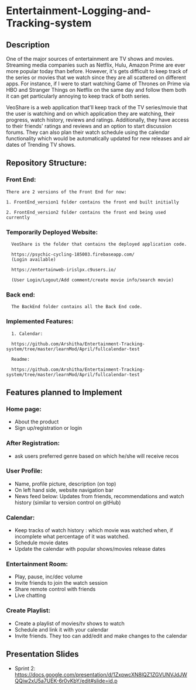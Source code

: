 # Entertainment-Logging-and-Tracking-system

## Description
One of the major sources of entertainment are TV shows and movies. Streaming media companies such as Netflix, Hulu, Amazon Prime are ever more popular today than before. However, it's gets difficult to keep track of the series or movies that we watch since they are all scattered on different apps. For instance, if I were to start watching Game of Thrones on Prime via HBO and Stranger Things on Netflix on the same day and follow them both it can get particularly annoying to keep track of both series. 

VeoShare is a web application that'll keep track of the TV series/movie that the user is watching and on which application they are watching, their progress, watch history, reviews and ratings. Additionally, they have access to their friends' ratings and reviews and an option to start discussion forums. They can also plan their watch schedule using the calendar functionality which would be automatically updated for new releases and air dates of Trending TV shows. 

## Repository Structure:
### Front End: 
    
    There are 2 versions of the Front End for now: 
    
    1. FrontEnd_version1 folder contains the front end built initially
    
    2. FrontEnd_version2 folder contains the front end being used currently

### Temporarily Deployed Website:

	  VeoShare is the folder that contains the deployed application code.

      https://psychic-cycling-185003.firebaseapp.com/
      (Login available)

      https://entertainweb-irislpx.c9users.io/

      (User Login/Logout/Add comment/create movie info/search movie)

### Back end:

      The BackEnd folder contains all the Back End code.

### Implemented Features:

      1. Calendar:
      
      https://github.com/Arshitha/Entertainment-Tracking-system/tree/master/learnMod/April/fullcalendar-test

      Readme:
      
      https://github.com/Arshitha/Entertainment-Tracking-system/tree/master/learnMod/April/fullcalendar-test
      
## Features planned to Implement

### Home page:

- About the product
- Sign up/registration or login

### After Registration:

- ask users preferred genre based on which he/she will receive recos

### User Profile:

- Name, profile picture, description (on top)
- On left hand side, website navigation bar
- News feed below: Updates from friends, recommendations and watch history (similar to version control on gitHub)

### Calendar:

- Keep tracks of watch history : which movie was watched when, if incomplete what percentage of it was watched.
- Schedule movie dates
- Update the calendar with popular shows/movies release dates

### Entertainment Room:

- Play, pause, inc/dec volume
- Invite friends to join the watch session
- Share remote control with friends
- Live chatting

### Create Playlist:

- Create a playlist of movies/tv shows to watch
- Schedule and link it with your calendar
- Invite friends. They too can add/edit and make changes to the calendar

 
 
## Presentation Slides
 
- Sprint 2: https://docs.google.com/presentation/d/1ZxpwcXN8lQZ1ZGVUNVJdJWQQiw2xU5a7UEK-6r0vKbY/edit#slide=id.p
